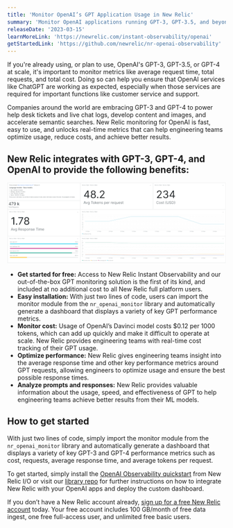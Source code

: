 ```yaml
---
title: 'Monitor OpenAI’s GPT Application Usage in New Relic'
summary: 'Monitor OpenAI applications running GPT-3, GPT-3.5, and beyond with just two lines of code using New Relic to track the cost, usage, and performance of your models in real-time.'
releaseDate: '2023-03-15'
learnMoreLink: 'https://newrelic.com/instant-observability/openai'
getStartedLink: 'https://github.com/newrelic/nr-openai-observability'
---
```


If you're already using, or plan to use, OpenAI's GPT-3, GPT-3.5, or GPT-4 at scale, it's important to monitor metrics like average request time, total requests, and total cost. Doing so can help you ensure that OpenAI services like ChatGPT are working as expected, especially when those services are required for important functions like customer service and support.

Companies around the world are embracing GPT-3 and GPT-4 to power help desk tickets and live chat logs, develop content and images, and accelerate semantic searches. New Relic monitoring for OpenAI is fast, easy to use, and unlocks real-time metrics that can help engineering teams optimize usage, reduce costs, and achieve better results.

## New Relic integrates with GPT-3, GPT-4, and OpenAI to provide the following benefits:

![New Relic's OpenAI integration providing a pre-built dashboard for monitoring performance, cost, and usage of GPT applications. ](./images/newrelic_openai_integration_dashboard.png "A screenshot showing the New Relic Instant Observability quickstart dashboard for OpenAI.")

* __Get started for free:__ Access to New Relic Instant Observability and our out-of-the-box GPT monitoring solution is the first of its kind, and included at no additional cost to all New Relic full platform users.
* __Easy installation:__ With just two lines of code, users can import the monitor module from the `nr_openai_monitor` library and automatically generate a dashboard that displays a variety of key GPT performance metrics.
* __Monitor cost:__ Usage of OpenAI’s Davinci model costs $0.12 per 1000 tokens, which can add up quickly and make it difficult to operate at scale. New Relic provides engineering teams with real-time cost tracking of their GPT usage.
* __Optimize performance:__ New Relic gives engineering teams insight into the average response time and other key performance metrics around GPT requests, allowing engineers to optimize usage and ensure the best possible response times.
* __Analyze prompts and responses:__ New Relic provides valuable information about the usage, speed, and effectiveness of GPT to help engineering teams achieve better results from their ML models.

## How to get started

With just two lines of code, simply import the monitor module from the `nr_openai_monitor` library and automatically generate a dashboard that displays a variety of key GPT-3 and GPT-4 performance metrics such as cost, requests, average response time, and average tokens per request.

To get started, simply install the [OpenAI Observability quickstart](https://newrelic.com/instant-observability/openai) from New Relic I/O or visit our [library repo](https://github.com/newrelic/nr-openai-observability) for further instructions on how to integrate New Relic with your OpenAI apps and deploy the custom dashboard.

If you don’t have a New Relic account already, [sign up for a free New Relic account](https://newrelic.com/signup) today. Your free account includes 100 GB/month of free data ingest, one free full-access user, and unlimited free basic users.
